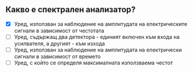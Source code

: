 ## Какво е спектрален анализатор?

<!-- Верният отговор е отбелязан с [X] -->

- [X] Уред, използван за наблюдение на амплитудата на електрическите сигнали в зависимост от честотата
- [ ] Уред, съдържащ два детектора - единият включен към входа на усилвателя, а другият - към изхода
- [ ] Уред, използван за наблюдение на амплитудата на електрически сигнали в зависимост от времето
- [ ] Уред, с който се определя максималната използваема честот
